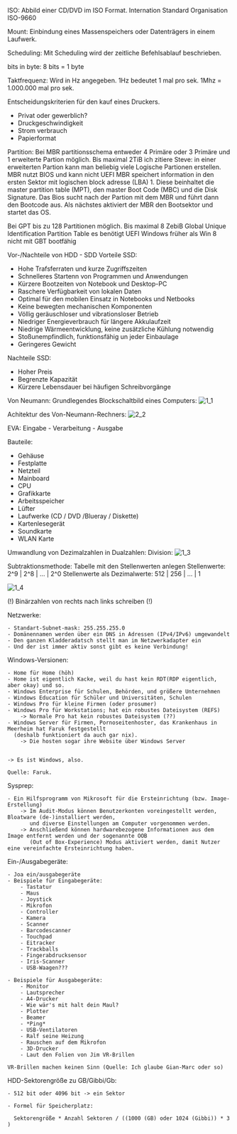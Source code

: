 ISO:
Abbild einer CD/DVD im ISO Format.
Internation Standard Organisation ISO-9660

Mount:
Einbindung eines Massenspeichers oder Datenträgers in einem Laufwerk.

Scheduling:
Mit Scheduling wird der zeitliche Befehlsablauf beschrieben.

bits in byte:
8 bits = 1 byte

Taktfrequenz:
Wird in Hz angegeben. 1Hz bedeutet 1 mal pro sek. 1Mhz = 1.000.000 mal pro sek.

Entscheidungskriterien für den kauf eines Druckers.
 - Privat oder gewerblich?
 - Druckgeschwindigkeit
 - Strom verbrauch
 - Papierformat
 
Partition:
Bei MBR partitionsschema entweder 4 Primäre oder 3 Primäre und 1 erweiterte Partion möglich. Bis maximal 2TiB
ich zitiere Steve: in einer erweiterten Partion kann man beliebig viele Logische Partionen erstellen. 
MBR nutzt BIOS und kann nicht UEFI
MBR speichert information in den ersten Sektor mit logischen block adresse (LBA) 1.
Diese beinhaltet die master partition table (MPT), den master Boot Code (MBC) und die Disk Signature.
Das Bios sucht nach der Partion mit dem MBR und führt dann den Bootcode aus.
Als nächstes aktiviert der MBR den  Bootsektor und startet das OS.

Bei GPT bis zu 128 Partitionen möglich. Bis maximal 8 ZebiB
Global Unique Identification Partition Table es benötigt UEFI
Windows früher als Win 8 nicht mit GBT bootfähig


Vor-/Nachteile von HDD - SDD
Vorteile SSD:
  - Hohe Trafsferraten und kurze Zugriffszeiten
  - Schnelleres Startenn von Programmen und Anwendungen
  - Kürzere Bootzeiten von Notebook und Desktop-PC
  - Raschere Verfügbarkeit von lokalen Daten
  - Optimal für den mobilen Einsatz in Notebooks und Netbooks
  - Keine bewegten mechanischen Komponenten
  - Völlig geräuschloser und vibrationsloser Betrieb
  - Niedriger Energieverbrauch für längere Akkulaufzeit
  - Niedrige Wärmeentwicklung, keine zusätzliche Kühlung notwendig
  - Stoßunempfindlich, funktionsfähig un jeder Einbaulage
  - Geringeres Gewicht
  
 Nachteile SSD:
  - Hoher Preis
  - Begrenzte Kapazität
  - Kürzere Lebensdauer bei häufigen Schreibvorgänge
  
Von Neumann:
Grundlegendes Blockschaltbild eines Computers:
![1_1](https://user-images.githubusercontent.com/109280187/187205133-b80d25b7-1622-41d7-a09b-8279ca45901b.PNG)

Achitektur des Von-Neumann-Rechners:
![2_2](https://user-images.githubusercontent.com/109280187/187205220-ea6df6e1-91df-4e77-88ab-0737ab40a482.PNG)


EVA:
Eingabe - Verarbeitung - Ausgabe

Bauteile:
  - Gehäuse
  - Festplatte
  - Netzteil
  - Mainboard
  - CPU
  - Grafikkarte
  - Arbeitsspeicher
  - Lüfter
  - Laufwerke (CD / DVD /Blueray / Diskette)
  - Kartenlesegerät
  - Soundkarte
  - WLAN Karte
 
 Umwandlung von Dezimalzahlen in Dualzahlen:
 Division:
 ![1_3](https://user-images.githubusercontent.com/109280187/187207208-249d05f2-1862-4100-8b87-f411f085b7c6.PNG)
  
  Subtraktionsmethode:
  Tabelle mit den Stellenwerten anlegen
  Stellenwerte:                  2^9 | 2^8 | ... | 2^0
  Stellenwerte als Dezimalwerte: 512 | 256 | ... | 1
  
  ![1_4](https://user-images.githubusercontent.com/109280187/187207949-f2d9517f-9de7-413a-85b7-323252fb5952.PNG)

  (!) Binärzahlen von rechts nach links schreiben (!)
  
  Netzwerke:
  
  	- Standart-Subnet-mask: 255.255.255.0
	- Domänennamen werden über ein DNS in Adressen (IPv4/IPv6) umgewandelt
	- Den ganzen Kladderadatsch stellt man im Netzwerkadapter ein
	- Und der ist immer aktiv sonst gibt es keine Verbindung!
	
  Windows-Versionen:
  	
	- Home für Home (höh)
	- Home ist eigentlich Kacke, weil du hast kein RDT(RDP eigentlich, aber okay) und so.
  	- Windows Enterprise für Schulen, Behörden, und größere Unternehmen
	- Windows Education für Schüler und Universitäten, Schulen
	- Windows Pro für kleine Firmen (oder prosumer)
	- Windows Pro für Workstations; hat ein robustes Dateisystem (REFS)
		-> Normale Pro hat kein robustes Dateisystem (??)
	- Windows Server für Firmen, Pornoseitenhoster, das Krankenhaus in Meerheim hat Faruk festgestellt 
	  (deshalb funktioniert da auch gar nix).
		-> Die hosten sogar ihre Website über Windows Server
		
	
	-> Es ist Windows, also.
	
	Quelle: Faruk.
	
  Sysprep:
  	
	- Ein Hilfsprogramm von Mikrosoft für die Ersteinrichtung (bzw. Image-Erstellung)
		-> Im Audit-Modus können Benutzerkonten voreingestellt werden, Bloatware (de-)installiert werden,
		   und diverse Einstellungen am Computer vorgenommen werden.
		-> Anschließend können hardwarebezogene Informationen aus dem Image entfernt werden und der sogenannte OOB
		   (Out of Box-Experience) Modus aktiviert werden, damit Nutzer eine vereinfachte Ersteinrichtung haben.
		
  Ein-/Ausgabegeräte:
  
  	- Joa ein/ausgabegeräte
	- Beispiele für Eingabegeräte:
		- Tastatur
		- Maus
		- Joystick
		- Mikrofon
		- Controller
		- Kamera
		- Scanner 
		- Barcodescanner
		- Touchpad
		- Eitracker
		- Trackballs
		- Fingerabdrucksensor
		- Iris-Scanner
		- USB-Waagen???
		
	- Beispiele für Ausgabegeräte:
		- Monitor
		- Lautsprecher
		- A4-Drucker
		- Wie wär's mit halt dein Maul?
		- Plotter
		- Beamer
		- *Ping*
		- USB-Ventilatoren
		- Ralf seine Heizung
		- Rauschen auf dem Mikrofon
		- 3D-Drucker
		- Laut den Folien von Jim VR-Brillen
		
	VR-Brillen machen keinen Sinn (Quelle: Ich glaube Gian-Marc oder so)
		
  HDD-Sektorengröße zu GB/Gibbi/Gb:
  
  	- 512 bit oder 4096 bit -> ein Sektor
	
	- Formel für Speicherplatz:
	
	  Sektorengröße * Anzahl Sektoren / ((1000 (GB) oder 1024 (Gibbi)) * 3 )
	

